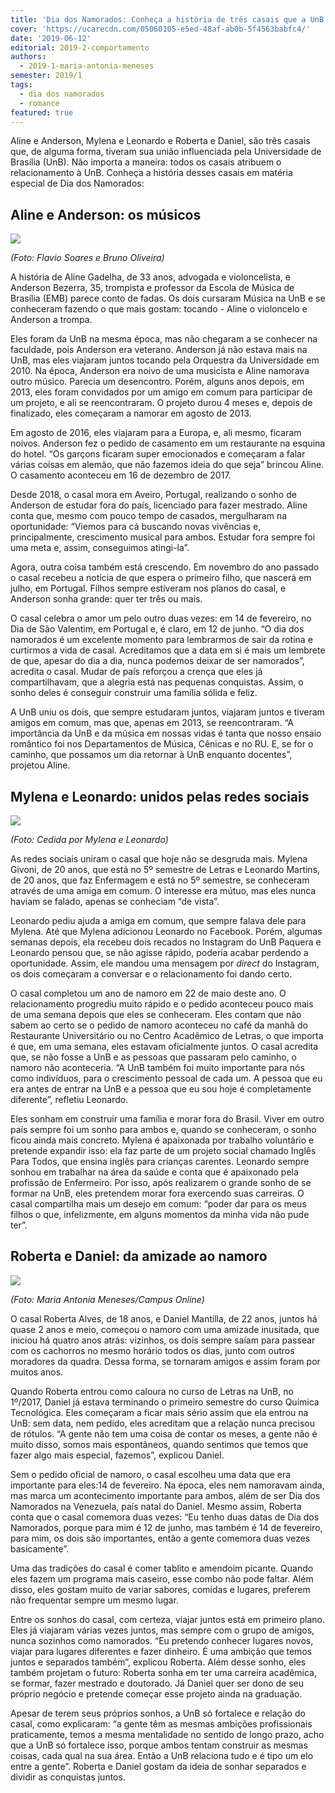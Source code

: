 ```yaml
---
title: 'Dia dos Namorados: Conheça a história de três casais que a UnB uniu'
cover: 'https://ucarecdn.com/05060105-e5ed-48af-ab0b-5f4563babfc4/'
date: '2019-06-12'
editorial: 2019-2-comportamento
authors:
  - 2019-1-maria-antonia-meneses
semester: 2019/1
tags:
  - dia dos namorados
  - romance
featured: true
---
```

Aline e Anderson, Mylena e Leonardo e Roberta e Daniel, são três casais que, de alguma forma, tiveram sua união influenciada pela Universidade de Brasília (UnB). Não importa a maneira: todos os casais atribuem o relacionamento à UnB. Conheça a história desses casais em matéria especial de Dia dos Namorados:

## Aline e Anderson: os músicos

![](https://ucarecdn.com/09a54fc2-2ef0-4855-83f5-916911064fb7/)

_(Foto: Flavio Soares e Bruno Oliveira)_

A história de Aline Gadelha, de 33 anos, advogada e violoncelista, e Anderson Bezerra, 35, trompista e professor da Escola de Música de Brasília (EMB) parece conto de fadas. Os dois cursaram Música na UnB e se conheceram fazendo o que mais gostam: tocando - Aline o violoncelo e Anderson a trompa. 

Eles foram da UnB na mesma época, mas não chegaram a se conhecer na faculdade, pois Anderson era veterano. Anderson já não estava mais na UnB, mas eles viajaram juntos tocando pela Orquestra da Universidade em 2010. Na época, Anderson era noivo de uma musicista e Aline namorava outro músico. Parecia um desencontro. Porém, alguns anos depois, em 2013, eles foram convidados por um amigo em comum para participar de um projeto, e ali se reencontraram. O projeto durou 4 meses e, depois de finalizado, eles começaram a namorar em agosto de 2013. 

Em agosto de 2016, eles viajaram para a Europa, e, ali mesmo, ficaram noivos. Anderson fez o pedido de casamento em um restaurante na esquina do hotel. “Os garçons ficaram super emocionados e começaram a falar várias coisas em alemão, que não fazemos ideia do que seja” brincou Aline. O casamento aconteceu em 16 de dezembro de 2017.

Desde 2018, o casal mora em Aveiro, Portugal, realizando o sonho de Anderson de estudar fora do país, licenciado para fazer mestrado. Aline conta que, mesmo com pouco tempo de casados, mergulharam na oportunidade: “Viemos para cá buscando novas vivências e, principalmente, crescimento musical para ambos. Estudar fora sempre foi uma meta e, assim, conseguimos atingi-la”.

Agora, outra coisa também está crescendo. Em novembro do ano passado o casal recebeu a notícia de que espera o primeiro filho, que nascerá em julho, em Portugal. Filhos sempre estiveram nos planos do casal, e Anderson sonha grande: quer ter três ou mais. 

O casal celebra o amor um pelo outro duas vezes: em 14 de fevereiro, no Dia de São Valentim, em Portugal e, é claro, em 12 de junho. “O dia dos namorados é um excelente momento para lembrarmos de sair da rotina e curtirmos a vida de casal. Acreditamos que a data em si é mais um lembrete de que, apesar do dia a dia, nunca podemos deixar de ser namorados”, acredita o casal. Mudar de país reforçou a crença que eles já compartilhavam, que a alegria está nas pequenas conquistas. Assim, o sonho deles é conseguir construir uma família sólida e feliz. 

A UnB uniu os dois, que sempre estudaram juntos, viajaram juntos e tiveram amigos em comum, mas que, apenas em 2013, se reencontraram. “A importância da UnB e da música em nossas vidas é tanta que nosso ensaio romântico foi nos Departamentos de Música, Cênicas e no RU. E, se for o caminho, que possamos um dia retornar à UnB enquanto docentes”, projetou Aline.

## Mylena e Leonardo: unidos pelas redes sociais

![](https://ucarecdn.com/9896501b-96ae-4387-88b3-002fd30c6d36/-/crop/960x799/0,68/-/preview/)

_(Foto: Cedida por Mylena e Leonardo)_

As redes sociais uniram o casal que hoje não se desgruda mais. Mylena Givoni, de 20 anos, que está no 5º semestre de Letras e Leonardo Martins, de 20 anos, que faz Enfermagem e está no 5º semestre, se conheceram através de uma amiga em comum. O interesse era mútuo, mas eles nunca haviam se falado, apenas se conheciam “de vista”.

Leonardo pediu ajuda a amiga em comum, que sempre falava dele para Mylena. Até que Mylena adicionou Leonardo no Facebook. Porém, algumas semanas depois, ela recebeu dois recados no Instagram do UnB Paquera e Leonardo pensou que, se não agisse rápido, poderia acabar perdendo a oportunidade. Assim, ele mandou uma mensagem por _direct_ do Instagram, os dois começaram a conversar e o relacionamento foi dando certo.

O casal completou um ano de namoro em 22 de maio deste ano. O relacionamento progrediu muito rápido e o pedido aconteceu pouco mais de uma semana depois que eles se conheceram. Eles contam que não sabem ao certo se o pedido de namoro aconteceu no café da manhã do Restaurante Universitário ou no Centro Acadêmico de Letras, o que importa é que, em uma semana, eles estavam oficialmente juntos. O casal acredita que, se não fosse a UnB e as pessoas que passaram pelo caminho, o namoro não aconteceria. “A UnB também foi muito importante para nós como indivíduos, para o crescimento pessoal de cada um. A pessoa que eu era antes de entrar na UnB e a pessoa que eu sou hoje é completamente diferente”, refletiu Leonardo. 

Eles sonham em construir uma família e morar fora do Brasil. Viver em outro país sempre foi um sonho para ambos e, quando se conheceram, o sonho ficou ainda mais concreto. Mylena é apaixonada por trabalho voluntário e pretende expandir isso: ela faz parte de um projeto social chamado Inglês Para Todos, que ensina inglês para crianças carentes. Leonardo sempre sonhou em trabalhar na área da saúde e conta que é apaixonado pela profissão de Enfermeiro. Por isso, após realizarem o grande sonho de se formar na UnB, eles pretendem morar fora exercendo suas carreiras. O casal compartilha mais um desejo em comum: “poder dar para os meus filhos o que, infelizmente, em alguns momentos da minha vida não pude ter”. 

## Roberta e Daniel: da amizade ao namoro

![](https://ucarecdn.com/bef76ce7-05e5-4ad3-8b80-1108ff89dc6d/-/crop/3024x2377/0,780/-/preview/-/enhance/50/)

_(Foto: Maria Antonia Meneses/Campus Online)_

O casal Roberta Alves, de 18 anos, e Daniel Mantilla, de 22 anos, juntos há quase 2 anos e meio, começou o namoro com uma amizade inusitada, que iniciou há quatro anos atrás: vizinhos, os dois sempre saíam para passear com os cachorros no mesmo horário todos os dias, junto com outros moradores da quadra. Dessa forma, se tornaram amigos e assim foram por muitos anos. 

Quando Roberta entrou como caloura no curso de Letras na UnB, no 1º/2017, Daniel já estava terminando o primeiro semestre do curso Química Tecnológica. Eles começaram a ficar mais sério assim que ela entrou na UnB: sem data, nem pedido, eles acreditam que a relação nunca precisou de rótulos. “A gente não tem uma coisa de contar os meses, a gente não é muito disso, somos mais espontâneos, quando sentimos que temos que fazer algo mais especial, fazemos”, explicou Daniel.

Sem o pedido oficial de namoro, o casal escolheu uma data que era importante para eles:14 de fevereiro. Na época, eles nem namoravam ainda, mas marca um acontecimento importante para ambos, além de ser Dia dos Namorados na Venezuela, país natal do Daniel. Mesmo assim, Roberta conta que o casal comemora duas vezes: “Eu tenho duas datas de Dia dos Namorados, porque para mim é 12 de junho, mas também é 14 de fevereiro, para mim, os dois são importantes, então a gente comemora duas vezes basicamente”.

Uma das tradições do casal é comer tablito e amendoim picante. Quando eles fazem um  programa mais caseiro, esse combo não pode faltar. Além disso, eles gostam muito de variar sabores, comidas e lugares, preferem não frequentar sempre um mesmo lugar.

Entre os sonhos do casal, com certeza, viajar juntos está em primeiro plano. Eles já viajaram várias vezes juntos, mas sempre com o grupo de amigos, nunca sozinhos como namorados. “Eu pretendo conhecer lugares novos, viajar para lugares diferentes e fazer dinheiro. É uma ambição que temos juntos e separados também”, explicou Roberta. Além desse sonho, eles também projetam o futuro: Roberta sonha em ter uma carreira acadêmica, se formar, fazer mestrado e doutorado. Já Daniel quer ser dono de seu próprio negócio e pretende começar esse projeto ainda na graduação.

Apesar de terem seus próprios sonhos, a UnB só fortalece e relação do casal, como explicaram: “a gente têm as mesmas ambições profissionais praticamente, temos a mesma mentalidade no sentido de longo prazo, acho que a UnB só fortalece isso, porque ambos tentam construir as mesmas coisas, cada qual na sua área. Então a UnB relaciona tudo e é tipo um elo entre a gente”. Roberta e Daniel gostam da ideia de sonhar separados e dividir as conquistas juntos.
